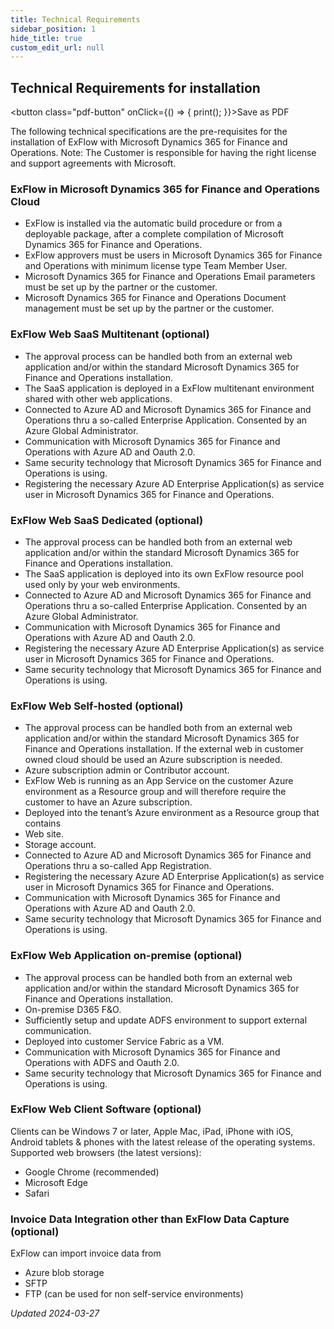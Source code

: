 ```yaml
---
title: Technical Requirements   
sidebar_position: 1
hide_title: true
custom_edit_url: null
---
```

## Technical Requirements for installation 
<button class="pdf-button" onClick={() => { print(); }}>Save as PDF</button>

The following technical specifications are the pre-requisites for the installation of ExFlow with Microsoft Dynamics 365 for Finance and Operations. 
Note: The Customer is responsible for having the right license and support agreements with Microsoft.

### ExFlow in Microsoft Dynamics 365 for Finance and Operations Cloud 
- ExFlow is installed via the automatic build procedure or from a deployable package, after a complete compilation of Microsoft Dynamics 365 for Finance and Operations. 
- ExFlow approvers must be users in Microsoft Dynamics 365 for Finance and Operations with minimum license type Team Member User.
- Microsoft Dynamics 365 for Finance and Operations Email parameters must be set up by the partner or the customer.
- Microsoft Dynamics 365 for Finance and Operations Document management must be set up by the partner or the customer.

### ExFlow Web SaaS Multitenant (optional)
- The approval process can be handled both from an external web application and/or within the standard Microsoft Dynamics 365 for Finance and Operations installation.
- The SaaS application is deployed in a ExFlow multitenant environment shared with other web applications.
- Connected to Azure AD and Microsoft Dynamics 365 for Finance and Operations thru a so-called Enterprise Application. Consented by an Azure Global Administrator.
- Communication with Microsoft Dynamics 365 for Finance and Operations with Azure AD and Oauth 2.0.
- Same security technology that Microsoft Dynamics 365 for Finance and Operations is using.
- Registering the necessary Azure AD Enterprise Application(s) as service user in Microsoft Dynamics 365 for Finance and Operations.

### ExFlow Web SaaS Dedicated (optional)
- The approval process can be handled both from an external web application and/or within the standard Microsoft Dynamics 365 for Finance and Operations installation.
- The SaaS application is deployed into its own ExFlow resource pool used only by your web environments.
- Connected to Azure AD and Microsoft Dynamics 365 for Finance and Operations thru a so-called Enterprise Application. Consented by an Azure Global Administrator.
- Communication with Microsoft Dynamics 365 for Finance and Operations with Azure AD and Oauth 2.0.
- Registering the necessary Azure AD Enterprise Application(s) as service user in Microsoft Dynamics 365 for Finance and Operations.
- Same security technology that Microsoft Dynamics 365 for Finance and Operations is using.

### ExFlow Web Self-hosted (optional)
- The approval process can be handled both from an external web application and/or within the standard Microsoft Dynamics 365 for Finance and Operations installation. If the external web in customer owned cloud should be used an Azure subscription is needed.
- Azure subscription admin or Contributor account.
- ExFlow Web is running as an App Service on the customer Azure environment as a Resource group and will therefore require the customer to have an Azure subscription.
- Deployed into the tenant’s Azure environment as a Resource group that contains
- Web site.
- Storage account.
- Connected to Azure AD and Microsoft Dynamics 365 for Finance and Operations thru a so-called App Registration.
- Registering the necessary Azure AD Enterprise Application(s) as service user in Microsoft Dynamics 365 for Finance and Operations.
- Communication with Microsoft Dynamics 365 for Finance and Operations with Azure AD and Oauth 2.0.
- Same security technology that Microsoft Dynamics 365 for Finance and Operations is using.

### ExFlow Web Application on-premise (optional)
- The approval process can be handled both from an external web application and/or within the standard Microsoft Dynamics 365 for Finance and Operations installation.
- On-premise D365 F&O.
- Sufficiently setup and update ADFS environment to support external communication.
- Deployed into customer Service Fabric as a VM.
- Communication with Microsoft Dynamics 365 for Finance and Operations with ADFS and Oauth 2.0.
- Same security technology that Microsoft Dynamics 365 for Finance and Operations is using.

### ExFlow Web Client Software (optional)
Clients can be Windows 7 or later, Apple Mac, iPad, iPhone with iOS, Android tablets & phones with the latest release of the operating systems. 
Supported web browsers (the latest versions): 
- Google Chrome (recommended)
- Microsoft Edge
- Safari

### Invoice Data Integration other than ExFlow Data Capture (optional)
ExFlow can import invoice data from
- Azure blob storage
- SFTP
- FTP (can be used for non self-service environments) 


*Updated 2024-03-27*
